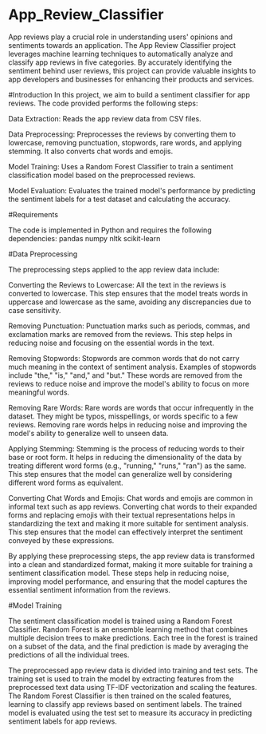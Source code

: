 # App_Review_Classifier
App reviews play a crucial role in understanding users' opinions and sentiments towards an application. The App Review Classifier project leverages machine learning techniques to automatically analyze and classify app reviews in five categories. By accurately identifying the sentiment behind user reviews, this project can provide valuable insights to app developers and businesses for enhancing their products and services.

#Introduction
In this project, we aim to build a sentiment classifier for app reviews. The code provided performs the following steps:

Data Extraction: Reads the app review data from CSV files.

Data Preprocessing: Preprocesses the reviews by converting them to lowercase, removing punctuation, stopwords, rare words, and applying stemming. It also converts chat words and emojis.

Model Training: Uses a Random Forest Classifier to train a sentiment classification model based on the preprocessed reviews.

Model Evaluation: Evaluates the trained model's performance by predicting the sentiment labels for a test dataset and calculating the accuracy.

#Requirements

The code is implemented in Python and requires the following dependencies:
pandas numpy nltk scikit-learn

#Data Preprocessing

The preprocessing steps applied to the app review data include:

Converting the Reviews to Lowercase:
All the text in the reviews is converted to lowercase. This step ensures that the model treats words in uppercase and lowercase as the same, avoiding any discrepancies due to case sensitivity. 

Removing Punctuation:
Punctuation marks such as periods, commas, and exclamation marks are removed from the reviews. This step helps in reducing noise and focusing on the essential words in the text. 

Removing Stopwords:
Stopwords are common words that do not carry much meaning in the context of sentiment analysis. Examples of stopwords include "the," "is," "and," and "but." These words are removed from the reviews to reduce noise and improve the model's ability to focus on more meaningful words. 

Removing Rare Words:
Rare words are words that occur infrequently in the dataset. They might be typos, misspellings, or words specific to a few reviews. Removing rare words helps in reducing noise and improving the model's ability to generalize well to unseen data. 

Applying Stemming:
Stemming is the process of reducing words to their base or root form. It helps in reducing the dimensionality of the data by treating different word forms (e.g., "running," "runs," "ran") as the same. This step ensures that the model can generalize well by considering different word forms as equivalent. 

Converting Chat Words and Emojis:
Chat words and emojis are common in informal text such as app reviews. Converting chat words to their expanded forms and replacing emojis with their textual representations helps in standardizing the text and making it more suitable for sentiment analysis. This step ensures that the model can effectively interpret the sentiment conveyed by these expressions.

By applying these preprocessing steps, the app review data is transformed into a clean and standardized format, making it more suitable for training a sentiment classification model. These steps help in reducing noise, improving model performance, and ensuring that the model captures the essential sentiment information from the reviews.

#Model Training

The sentiment classification model is trained using a Random Forest Classifier. Random Forest is an ensemble learning method that combines multiple decision trees to make predictions. Each tree in the forest is trained on a subset of the data, and the final prediction is made by averaging the predictions of all the individual trees.

The preprocessed app review data is divided into training and test sets. The training set is used to train the model by extracting features from the preprocessed text data using TF-IDF vectorization and scaling the features. The Random Forest Classifier is then trained on the scaled features, learning to classify app reviews based on sentiment labels. The trained model is evaluated using the test set to measure its accuracy in predicting sentiment labels for app reviews.
